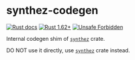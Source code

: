 synthez-codegen
===============

[![Rust docs](https://docs.rs/synthez-codegen/badge.svg "Rust docs")](https://docs.rs/synthez-codegen)
[![Rust 1.62+](https://img.shields.io/badge/rustc-1.62+-lightgray.svg "Rust 1.62+")](https://blog.rust-lang.org/2022/06/30/Rust-1.62.0.html)
[![Unsafe Forbidden](https://img.shields.io/badge/unsafe-forbidden-success.svg "Unsafe forbidden")](https://github.com/rust-secure-code/safety-dance)

Internal codegen shim of [`synthez`] crate. 

DO NOT use it directly, use [`synthez`] crate instead.





[`synthez`]: https://docs.rs/synthez
